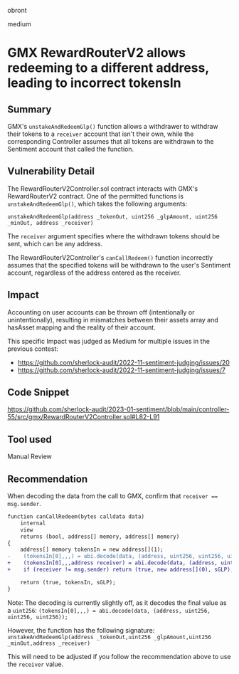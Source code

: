obront

medium

# GMX RewardRouterV2 allows redeeming to a different address, leading to incorrect tokensIn

## Summary

GMX's `unstakeAndRedeemGlp()` function allows a withdrawer to withdraw their tokens to a `receiver` account that isn't their own, while the corresponding Controller assumes that all tokens are withdrawn to the Sentiment account that called the function.

## Vulnerability Detail

The RewardRouterV2Controller.sol contract interacts with GMX's RewardRouterV2 contract. One of the permitted functions is `unstakeAndRedeemGlp()`, which takes the following arguments:

`unstakeAndRedeemGlp(address _tokenOut, uint256 _glpAmount, uint256 _minOut, address _receiver)`

The `receiver` argument specifies where the withdrawn tokens should be sent, which can be any address.

The RewardRouterV2Controller's `canCallRedeem()` function incorrectly assumes that the specified tokens will be withdrawn to the user's Sentiment account, regardless of the address entered as the receiver.

## Impact

Accounting on user accounts can be thrown off (intentionally or unintentionally), resulting in mismatches between their assets array and hasAsset mapping and the reality of their account.

This specific Impact was judged as Medium for multiple issues in the previous contest:
- https://github.com/sherlock-audit/2022-11-sentiment-judging/issues/20
- https://github.com/sherlock-audit/2022-11-sentiment-judging/issues/7

## Code Snippet

https://github.com/sherlock-audit/2023-01-sentiment/blob/main/controller-55/src/gmx/RewardRouterV2Controller.sol#L82-L91

## Tool used

Manual Review

## Recommendation

When decoding the data from the call to GMX, confirm that `receiver == msg.sender`.

```diff
function canCallRedeem(bytes calldata data)
    internal
    view
    returns (bool, address[] memory, address[] memory)
{
    address[] memory tokensIn = new address[](1);
-    (tokensIn[0],,,) = abi.decode(data, (address, uint256, uint256, uint256));
+    (tokensIn[0],,,address receiver) = abi.decode(data, (address, uint256, uint256, address));
+    if (receiver != msg.sender) return (true, new address[](0), sGLP);

    return (true, tokensIn, sGLP);
}
```

Note: The decoding is currently slightly off, as it decodes the final value as a `uint256`: `(tokensIn[0],,,) = abi.decode(data, (address, uint256, uint256, uint256));`

However, the function has the following signature: `unstakeAndRedeemGlp(address _tokenOut,uint256 _glpAmount,uint256 _minOut,address _receiver)`

This will need to be adjusted if you follow the recommendation above to use the `receiver` value.